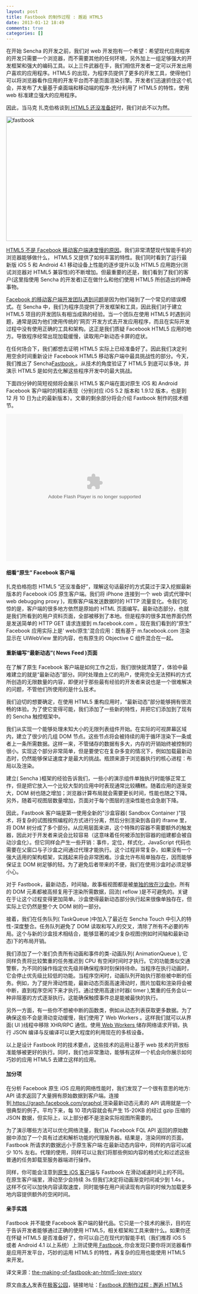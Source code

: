 ```yaml
---
layout: post
title: Fastbook 的制作过程 : 邂逅 HTML5
date: 2013-01-12 18:49
comments: true
categories: []
---
```

在开始 Sencha 的开发之前，我们对 web 开发抱有一个希望：希望现代应用程序的开发只需要一个浏览器，而不需要其他的任何环境，另外加上一组足够强大的开发框架和强大的编码工具。以上三件武器在手，我们相信开发者一定可以开发出用户喜欢的应用程序。HTML5 的出现，为程序员提供了更多的开发工具，使得他们可以将浏览器看作应用的开发平台而不是页面渲染引擎。开发者们迅速抓住这个机会，并发布了大量基于桌面端和移动端的程序-充分利用了 HTML5 的特性，使用 web 标准建立强大的应用程序。<!--more-->

因此，当马克 扎克伯格谈到<a href="http://techcrunch.com/2012/09/11/mark-zuckerberg-our-biggest-mistake-with-mobile-was-betting-too-much-on-html5/" target="_blank"> HTML5 还没准备好</a>时，我们对此不以为然。

<img class="aligncenter size-full wp-image-1990" alt="fastbook" src="http://www.coursegarden.com/wp-content/uploads/2013/01/fastbook.png" width="508" height="339" />

<a href="http://www.geekpark.net/read/view/157633" target="_blank">HTML5 不是 Facebook 移动客户端速度慢的原因</a>。我们非常清楚现代智能手机的浏览器能够做什么， HTML5 又提供了如何丰富的特性。我们同时看到了运行最新版 iOS 5 和 Android 4.1 移动设备上性能的逐步提升以及 HTML5 应用跑分(测试浏览器对 HTML5 兼容性)的不断增加。但最重要的还是，我们看到了我们的客户(这里指使用 Sencha 的开发者)正在做什么和他们使用 HTML5 所创造出的神奇事物。

<a href="http://www.theregister.co.uk/2012/09/14/facebook_html_5_vs_native_apps/" target="_blank">Facebook 的移动客户端开发团队遇到问题</a>是因为他们碰到了一个常见的错误模式。在 Sencha 中，我们为程序员提供了开发框架和工具，因此我们对于建立 HTML5 项目的开发团队有相当成熟的经验。当一个团队在使用 HTML5 时遇到问题，通常是因为他们使用传统的'网页'开发方式去开发应用程序，而且在实际开发过程中没有使用正确的工具和架构。这正是我们质疑 Facebook HTML5 应用的地方。导致程序经常出现加载缓慢，读取用户新动态卡屏的症状。

在任何场合下，我们都想去证明 HTML5 实际上已经准备好了。因此我们决定利用空余时间重新设计 Facebook HTML5 移动客户端中最具挑战性的部分。今天，我们推出了 Sencha<a href="http://fb.html5isready.com/" target="_blank">Fastbook </a>。从技术的角度验证了 HTML5 到底可以多块，并演示 HTML5 是如何去化解这些程序开发中的最大挑战。

下面四分钟的简短视频将会展示 HTML5 客户端在面对原生 iOS 和 Android Facebook 客户端时的精彩表现（分别对应 iOS 5.2 版本和 1.9.12 版本，也是到 12 月 10 日为止的最新版本）。文章的剩余部分将会介绍 Fastbook 制作的技术细节。

<object width="480" height="400" classid="clsid:d27cdb6e-ae6d-11cf-96b8-444553540000" codebase="http://download.macromedia.com/pub/shockwave/cabs/flash/swflash.cab#version=6,0,40,0" align="middle"><param name="src" value="http://player.youku.com/player.php/sid/XNDg5OTAyNzA4/v.swf" /><param name="quality" value="high" /><param name="allowscriptaccess" value="sameDomain" /><param name="allowfullscreen" value="true" /><embed width="480" height="400" type="application/x-shockwave-flash" src="http://player.youku.com/player.php/sid/XNDg5OTAyNzA4/v.swf" quality="high" allowscriptaccess="sameDomain" allowfullscreen="true" align="middle" /></object>
<h4>细看“原生” Facebook 客户端</h4>
扎克伯格抱怨 HTML5 “还没准备好”，理解这句话最好的方式莫过于深入挖掘最新版本的 Facebook iOS 原生客户端。我们将 iPhone 连接到一个 web 调式代理中( web debugging proxy )，观察客户端发送数据时的 HTTP 流量变化。令我们吃惊的是，客户端的很多地方依然是原始的 HTML 页面编写。最新动态部分，也就是我们所看到的用户资料页面，全部被移到了本地。但是程序的很多其他界面仍然是发送简单的 HTTP GET 请求连接到 m.facebook.com 。现在我们看到的“原生” Facebook 应用实际上是' web/原生'混合应用：既有基于 m.facebook.com 渲染显示在 UIWebView 里的内容，也有原生的 Objective C 组件混合在一起。
<h4>重新编写“最新动态”( News Feed )页面</h4>
在了解了原生 Facebook 客户端是如何工作之后，我们很快就清楚了，体验中最难建立的就是“最新动态”部分。同时处理由上亿的用户，使用完全无法预料的方式所创造的无限数量的内容，即便对于那些最有经验的开发者来说也是一个很难解决的问题，不管他们所使用的是什么技术。

我们迫切的想要确定，在使用 HTML5 重构应用时，“最新动态”部分能够拥有很流畅的体验。为了使它变得可能，我们添加了一些新的特性，并把它们添加到了现有的 Sencha 触控框架中。

我们从实现一个能够处理未知大小的无限列表组件开始。在实际的可视屏幕区域内，建立了很少的几组 DOM 节点。这些节点将会被持续的用于循环渲染下一条或者上一条所需数据。这样一来，不管储存的数据有多大，内存的开销始终被控制的很小。实现这个部分非常简单，但是要使它在复杂多变的情况下，例如加载最新动态时，仍然能够保证速度才是最大的挑战。瓶颈来源于浏览器执行的核心进程：布局以及渲染。

建立( Sencha )框架的经验告诉我们，一些小的演示组件单独执行时能够正常工作，但是把它放入一个比较大型的应用中时表现通常比较糟糕。随着应用的逐渐变大，DOM 树也随之增加；浏览器计算布局就会需要更长时间，性能也随之下降。另外，随着可视图层数量增加，页面对于每个图层的渲染性能也会急剧下降。

因此，Fastbook 客户端是第一使用全新的"沙盒容器( Sandbox Container )"技术，将复杂的试图按照编程的方式进行分离，然后分别渲染到各自的 iframe 里，将 DOM 树分成了多个部分。从应用层面来讲，这个特殊的容器不需要额外的触发器，因此对于开发者来说会比较容易（这意味着任何被添加到容器的组建都会被自动沙盒化）。但它同样会产生一些开销：事件，定位，样式化，JavaScript 代码也需要在父窗口与子沙盒之间通过代理才能执行。这个过程非常复杂，如果没有一个强大适用的架构框架，实践起来将会非常困难。沙盒允许布局单独存在，因而能够保证主 DOM 树足够的轻。为了避免后者带来的不便，我们在使用沙盒时必须足够小心。

对于 Fastbook，最新动态，时间轴，故事板视图都是被<a href="http://www.geekpark.net/read/view/160168" target="_blank">单独的放在沙盒中</a>。所有的 DOM 元素都被高频复用于渲染所需数据，回流( reflow )是不可避免的。关键在于让这个过程变得更加简单。沙盒使得最新动态部分执行起来很像单独存在，但实际上它仍然是整个大 DOM 树的一部分。

接着，我们在任务队列( TaskQueue )中加入了最近在 Sencha Touch 中引入的特性-深度整合。任务队列避免了 DOM 读取和写入的交叉，清除了所有不必要的布局。这个与新的沙盒技术相结合，能够显著的减少复杂视图(例如时间轴和最新动态)下的布局开销。

我们添加了一个准们负责所有动画和事件的类-动画队列( AnimationQueue ), 它同样负责将比较繁重的任务推迟到 CPU 有空闲时间时才执行。它的功能类似交通警察，为不同的操作指定优先级并确保程序时刻保持待命。当程序在执行动画时，它会停止优先级比较低的功能。当程序空闲时，动画队列开始执行那些被中断的任务。例如，为了提升滑动性能，最新动态页面高速滑动时，图片加载和渲染将会被中断，直到程序空闲下来才执行。通过使用高速计时器( timer ),繁重的任务会以一种非阻塞的方式逐渐执行。这能确保触摸事件总是能被最快的执行。

另外一方面，有一些你不想被中断的函数类，例如从动态列表获取更多数据。为了确保这些不会是滑动变动缓慢，我们使用了 Web Workers 。这样我们就可以从界面( UI )线程中移除 XHR/RPC 通信。使用<a href="http://www.w3.org/TR/workers/" target="_blank"> Web Workers </a>储存网络请求开销，执行 JSON 编译与反编译可以更大程度的利用现在的多核设备。

以上是设计 Fastbook 时的技术要点，这些技术的运用让基于 web 技术的开放标准能够被更好的执行。同时，我们也非常激动，能够有这样一个机会向你展示如何巧妙的应用 HTML5 去建立这样的应用。
<h4>加分项</h4>
在分析 Facebook 原生 iOS 应用的网络性能时，我们发现了一个很有意思的地方: API 请求返回了大量拥有原始数据到客户端。连接到<a href="https://graph.facebook.com/graphql" target="_blank"> https://graph.facebook.com/graphql </a>渲染最新动态元素的 API 调用就是一个很典型的例子。平均下来，每 10 项内容就会有产生 15-20KB 的经过 gzip 压缩的 JSON 数据，但实际上，以上部分都不是渲染实际视图所需要的。

为了演示哪些方法可以优化网络流量，我们从 Facebook FQL API 返回的原始数据中添加了一个具有过滤和解析功能的代理服务器。结果是，渲染同样的页面，Fastbook 所请求的数据远小于原生客户端:在最新动态内容中，同样的内容可以减少 10% 左右。代理的使用，同样可以让我们将那些例如内容的格式化和过滤这些普通的任务卸载至服务器端进行操作。

同样，你可能会注意到<a href="http://www.geekpark.net/read/view/156827" target="_blank">原生 iOS 客户端</a>与 Fastbook 在滑动减速时间上的不同。在原生客户端里，滑动至少会持续 3s.但我们决定将动画渐变时间减少到 1.4s 。这样不仅可以加快内容读取速度，同时能够在用户阅读现有内容的时候为加载更多地内容提供额外的空闲时间。
<h4>亲手实践</h4>
Fastbook 并不能使 Facebook 客户端的替代品。它只是一个技术的展示，目的在于告诉开发者能够通过正确的使用 HTML5，相关框架和工具来做什么。如果你还在怀疑 HTML5 是否准备好了，你可以自己在现代的智能手机（我们推荐 iOS 5 或者 Android 4.1 以上系统）上测试使用<a href="http://fb.html5isready.com/" target="_blank"> Fastbook </a>.你会发现只要你将浏览器看作是应用开发平台，巧妙的运用 HTML5 的特性，再复杂的应用也能使用 HTML5 来开发。

译文来源：<a href=" http://www.sencha.com/blog/the-making-of-fastbook-an-html5-love-story/" target="_blank">the-making-of-fastbook-an-html5-love-story</a>

原文由<a href="http://coursegarden.com" target="_blank">本人</a>发表在<a href="http://geekpark.net" target="_blank">极客公园</a>，链接地址：<a href="http://www.geekpark.net/read/view/168794" target="_blank">Fastbook 的制作过程 : 邂逅 HTML5</a>

&nbsp;
